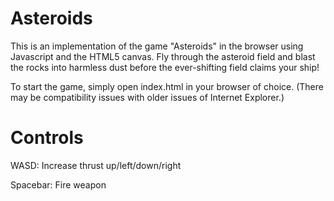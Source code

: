 Asteroids
=========

This is an implementation of the game "Asteroids" in the browser using Javascript and the HTML5 canvas.  Fly through the asteroid field and blast the rocks into harmless dust before the ever-shifting field claims your ship!

To start the game, simply open index.html in your browser of choice.  (There may be compatibility issues with older issues of Internet Explorer.)  


Controls
=========

WASD:  Increase thrust up/left/down/right

Spacebar:  Fire weapon

